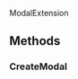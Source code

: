 <p class="title">ModalExtension</p>

## Methods

### CreateModal

<div><Declaration modifier="public static void" content=" <span>&lt;span class=&quot;method&quot;&gt;CreateModal&lt;/span&gt;(&lt;span class=&quot;param&quot;&gt;&lt;a href=&quot;https://docs.unity3d.com/6000.1/Documentation/ScriptReference/UIElements.VisualElement.html&quot; title=&quot;VisualElement&quot; class=&quot;inherit-link&quot;&gt;VisualElement&lt;/a&gt;&lt;/span&gt; root, &lt;span class=&quot;param&quot;&gt;string&lt;/span&gt; text, &lt;span class=&quot;param&quot;&gt;void System.Action()&lt;/span&gt; yesClicked = null, &lt;span class=&quot;param&quot;&gt;void System.Action()&lt;/span&gt; noClicked = null)</span>"></Declaration></div>
